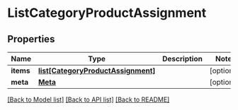 # ListCategoryProductAssignment

## Properties
Name | Type | Description | Notes
------------ | ------------- | ------------- | -------------
**items** | [**list[CategoryProductAssignment]**](CategoryProductAssignment.md) |  | [optional] 
**meta** | [**Meta**](Meta.md) |  | [optional] 

[[Back to Model list]](../README.md#documentation-for-models) [[Back to API list]](../README.md#documentation-for-api-endpoints) [[Back to README]](../README.md)


